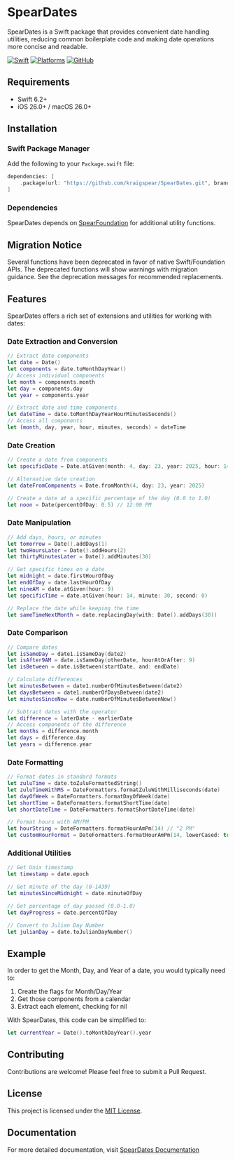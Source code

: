 # SpearDates

SpearDates is a Swift package that provides convenient date handling utilities, reducing common boilerplate code and making date operations more concise and readable.

[![Swift](https://img.shields.io/badge/Swift-6.2-orange.svg)](https://swift.org)
[![Platforms](https://img.shields.io/badge/Platforms-iOS%2026%20%7C%20macOS%2026-blue.svg)](https://developer.apple.com)
[![GitHub](https://img.shields.io/github/license/kraigspear/SpearDates)](https://github.com/kraigspear/SpearDates/blob/main/LICENSE)

## Requirements

- Swift 6.2+
- iOS 26.0+ / macOS 26.0+

## Installation

### Swift Package Manager

Add the following to your `Package.swift` file:

```swift
dependencies: [
    .package(url: "https://github.com/kraigspear/SpearDates.git", branch: "main")
]
```

### Dependencies

SpearDates depends on [SpearFoundation](https://github.com/kraigspear/Spearfoundation.git) for additional utility functions.

## Migration Notice

Several functions have been deprecated in favor of native Swift/Foundation APIs. The deprecated functions will show warnings with migration guidance. See the deprecation messages for recommended replacements.

## Features

SpearDates offers a rich set of extensions and utilities for working with dates:

### Date Extraction and Conversion

```swift
// Extract date components
let date = Date()
let components = date.toMonthDayYear()
// Access individual components
let month = components.month
let day = components.day
let year = components.year

// Extract date and time components
let dateTime = date.toMonthDayYearHourMinutesSeconds()
// Access all components
let (month, day, year, hour, minutes, seconds) = dateTime
```

### Date Creation

```swift
// Create a date from components
let specificDate = Date.atGiven(month: 4, day: 23, year: 2025, hour: 14, minute: 30)

// Alternative date creation
let dateFromComponents = Date.fromMonth(4, day: 23, year: 2025)

// Create a date at a specific percentage of the day (0.0 to 1.0)
let noon = Date(percentOfDay: 0.5) // 12:00 PM
```

### Date Manipulation

```swift
// Add days, hours, or minutes
let tomorrow = Date().addDays(1)
let twoHoursLater = Date().addHours(2)
let thirtyMinutesLater = Date().addMinutes(30)

// Get specific times on a date
let midnight = date.firstHourOfDay
let endOfDay = date.lastHourOfDay
let nineAM = date.atGiven(hour: 9)
let specificTime = date.atGiven(hour: 14, minute: 30, second: 0)

// Replace the date while keeping the time
let sameTimeNextMonth = date.replacingDay(with: Date().addDays(30))
```

### Date Comparison

```swift
// Compare dates
let isSameDay = date1.isSameDay(date2)
let isAfter9AM = date.isSameDay(otherDate, hourAtOrAfter: 9)
let isBetween = date.isBetween(startDate, and: endDate)

// Calculate differences
let minutesBetween = date1.numberOfMinutesBetween(date2)
let daysBetween = date1.numberOfDaysBetween(date2)
let minutesSinceNow = date.numberOfMinutesBetweenNow()

// Subtract dates with the operator
let difference = laterDate - earlierDate
// Access components of the difference
let months = difference.month
let days = difference.day
let years = difference.year
```

### Date Formatting

```swift
// Format dates in standard formats
let zuluTime = date.toZuluFormattedString()
let zuluTimeWithMS = DateFormatters.formatZuluWithMilliseconds(date)
let dayOfWeek = DateFormatters.formatDayOfWeek(date)
let shortTime = DateFormatters.formatShortTime(date)
let shortDateTime = DateFormatters.formatShortDateTime(date)

// Format hours with AM/PM
let hourString = DateFormatters.formatHourAmPm(14) // "2 PM"
let customHourFormat = DateFormatters.formatHourAmPm(14, lowerCased: true, spaceBetweenHourAndAmPm: false) // "2pm"
```

### Additional Utilities

```swift
// Get Unix timestamp
let timestamp = date.epoch

// Get minute of the day (0-1439)
let minutesSinceMidnight = date.minuteOfDay

// Get percentage of day passed (0.0-1.0)
let dayProgress = date.percentOfDay

// Convert to Julian Day Number
let julianDay = date.toJulianDayNumber()
```

## Example

In order to get the Month, Day, and Year of a date, you would typically need to:

1. Create the flags for Month/Day/Year
2. Get those components from a calendar
3. Extract each element, checking for nil

With SpearDates, this code can be simplified to:

```swift
let currentYear = Date().toMonthDayYear().year
```

## Contributing

Contributions are welcome! Please feel free to submit a Pull Request.

## License

This project is licensed under the [MIT License](LICENSE).

## Documentation

For more detailed documentation, visit [SpearDates Documentation](https://kraigspear.github.io/SpearDates/)

